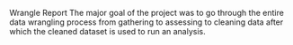 Wrangle Report
The major goal of the project was to go through the entire data wrangling process from gathering to assessing to cleaning data after which the cleaned dataset is used to run an analysis.
